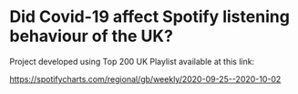 # Did Covid-19 affect Spotify listening behaviour of the UK?
Project developed using Top 200 UK Playlist available at this link:

https://spotifycharts.com/regional/gb/weekly/2020-09-25--2020-10-02

